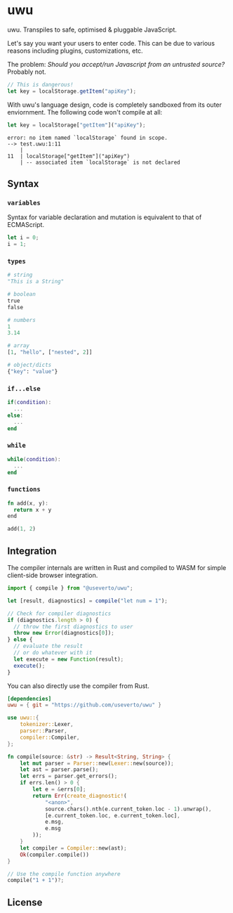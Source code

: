 # uwu

uwu. Transpiles to safe, optimised &amp; pluggable JavaScript.

Let's say you want your users to enter code. This can be due to various reasons
including plugins, customizations, etc.

The problem: _Should you accept/run Javascript from an untrusted source?_
Probably not.

```js
// This is dangerous!
let key = localStorage.getItem("apiKey");
```

With uwu's language design, code is completely sandboxed from its outer
enviornment. The following code won't compile at all:

```js
let key = localStorage["getItem"]("apiKey");
```

```
error: no item named `localStorage` found in scope.
--> test.uwu:1:11
    |
11  | localStorage["getItem"]("apiKey")
    | -- associated item `localStorage` is not declared
```

## Syntax

### `variables`

Syntax for variable declaration and mutation is equivalent to that of
ECMAScript.

```js
let i = 0;
i = 1;
```

### `types`

```py
# string
"This is a String"

# boolean
true 
false

# numbers
1
3.14

# array
[1, "hello", ["nested", 2]]

# object/dicts
{"key": "value"}
```

### `if...else`

```lua
if(condition):
  ...
else:
  ...
end
```

### `while`

```lua
while(condition):
  ...
end
```

### `functions`

```rust
fn add(x, y):
  return x + y
end

add(1, 2)
```

## Integration

The compiler internals are written in Rust and compiled to WASM for simple
client-side browser integration.

```typescript
import { compile } from "@useverto/uwu";

let [result, diagnostics] = compile("let num = 1");

// Check for compiler diagnostics
if (diagnostics.length > 0) {
  // throw the first diagnostics to user
  throw new Error(diagnostics[0]);
} else {
  // evaluate the result
  // or do whatever with it
  let execute = new Function(result);
  execute();
}
```

You can also directly use the compiler from Rust.

```toml
[dependencies]
uwu = { git = "https://github.com/useverto/uwu" }
```

```rust
use uwu::{
    tokenizer::Lexer,
    parser::Parser,
    compiler::Compiler,
};

fn compile(source: &str) -> Result<String, String> {
    let mut parser = Parser::new(Lexer::new(source));
    let ast = parser.parse();
    let errs = parser.get_errors();
    if errs.len() > 0 {
        let e = &errs[0];
        return Err(create_diagnostic!(
            "<anon>",
            source.chars().nth(e.current_token.loc - 1).unwrap(),
            [e.current_token.loc, e.current_token.loc],
            e.msg,
            e.msg
        ));
    }
    let compiler = Compiler::new(ast);
    Ok(compiler.compile())
}

// Use the compile function anywhere
compile("1 + 1")?;
```

## License
